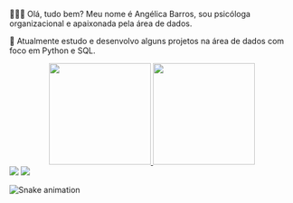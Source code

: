 🙋🏽‍♀️ Olá, tudo bem? Meu nome é Angélica Barros, sou psicóloga organizacional e apaixonada pela área de dados.

💼 Atualmente estudo e desenvolvo alguns projetos na área de dados com foco em Python e SQL.



<div align="center">
  <a href="https://github.com/angelicabarros">
  <img height="180em" src="https://github-readme-stats.vercel.app/api?username=angelicabarros&show_icons=true&theme=radical&include_all_commits=true&count_private=true"/>
  <img height="180em" src="https://github-readme-stats.vercel.app/api/top-langs/?username=angelicabarros&layout=compact&langs_count=7&theme=radical"/>
</div>

  
  
<div> 
  <a href = "mailto:angelicapabarros@gmail.com"><img src="https://img.shields.io/badge/-Gmail-%23333?style=for-the-badge&logo=gmail&logoColor=white" target="_blank"></a>
  <a href="https://www.linkedin.com/psiangelicabarros" target="_blank"><img src="https://img.shields.io/badge/-LinkedIn-%230077B5?style=for-the-badge&logo=linkedin&logoColor=white" target="_blank"></a> 
 
  ![Snake animation](https://github.com/angelicabarros/angelicabarros/blob/output/github-contribution-grid-snake.svg)
 
</div>

